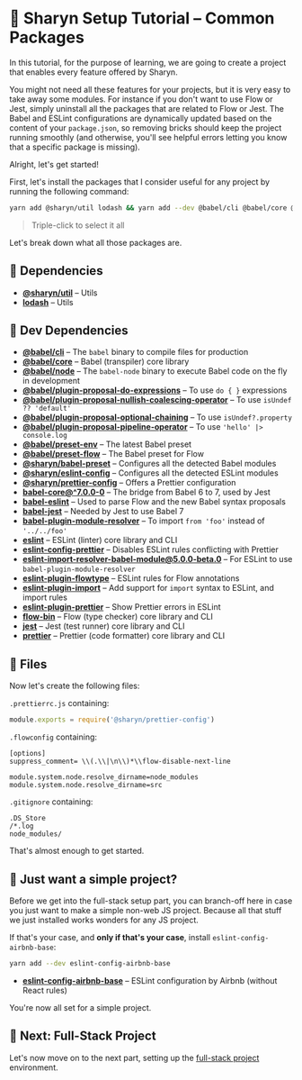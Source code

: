 # 🌹 Sharyn Setup Tutorial – Common Packages

In this tutorial, for the purpose of learning, we are going to create a project that enables every feature offered by Sharyn.

You might not need all these features for your projects, but it is very easy to take away some modules. For instance if you don't want to use Flow or Jest, simply uninstall all the packages that are related to Flow or Jest. The Babel and ESLint configurations are dynamically updated based on the content of your `package.json`, so removing bricks should keep the project running smoothly (and otherwise, you'll see helpful errors letting you know that a specific package is missing).

Alright, let's get started!

First, let's install the packages that I consider useful for any project by running the following command:

```bash
yarn add @sharyn/util lodash && yarn add --dev @babel/cli @babel/core @babel/node @babel/plugin-proposal-do-expressions @babel/plugin-proposal-nullish-coalescing-operator @babel/plugin-proposal-optional-chaining @babel/plugin-proposal-pipeline-operator @babel/preset-env @babel/preset-flow @sharyn/babel-preset @sharyn/eslint-config @sharyn/prettier-config babel-core@^7.0.0-0 babel-eslint babel-jest babel-plugin-module-resolver eslint eslint-config-prettier eslint-import-resolver-babel-module@5.0.0-beta.0 eslint-plugin-flowtype eslint-plugin-import eslint-plugin-prettier flow-bin jest prettier
```

> Triple-click to select it all

Let's break down what all those packages are.

## 🌹 Dependencies

- [**@sharyn/util**](https://github.com/sharynjs/sharyn/tree/master/packages/util) – Utils
- [**lodash**](https://lodash.com/) – Utils

## 🌹 Dev Dependencies

- [**@babel/cli**](https://github.com/babel/babel/tree/master/packages/babel-cli) – The `babel` binary to compile files for production
- [**@babel/core**](https://github.com/babel/babel/tree/master/packages/babel-core) – Babel (transpiler) core library
- [**@babel/node**](https://github.com/babel/babel/tree/master/packages/babel-node) – The `babel-node` binary to execute Babel code on the fly in development
- [**@babel/plugin-proposal-do-expressions**](https://github.com/babel/babel/tree/master/packages/babel-plugin-proposal-do-expressions) – To use `do { }` expressions
- [**@babel/plugin-proposal-nullish-coalescing-operator**](https://github.com/babel/babel/tree/master/packages/babel-plugin-proposal-nullish-coalescing-operator) – To use `isUndef ?? 'default'`
- [**@babel/plugin-proposal-optional-chaining**](https://github.com/babel/babel/tree/master/packages/babel-plugin-proposal-optional-chaining) – To use `isUndef?.property`
- [**@babel/plugin-proposal-pipeline-operator**](https://github.com/babel/babel/tree/master/packages/babel-plugin-proposal-pipeline-operator) – To use `'hello' |> console.log`
- [**@babel/preset-env**](https://github.com/babel/babel/tree/master/packages/babel-preset-env) – The latest Babel preset
- [**@babel/preset-flow**](https://github.com/babel/babel/tree/master/packages/babel-preset-flow) – The Babel preset for Flow
- [**@sharyn/babel-preset**](https://github.com/sharynjs/sharyn/tree/master/packages/babel-preset) – Configures all the detected Babel modules
- [**@sharyn/eslint-config**](https://github.com/sharynjs/sharyn/tree/master/packages/eslint-config) – Configures all the detected ESLint modules
- [**@sharyn/prettier-config**](https://github.com/sharynjs/sharyn/tree/master/packages/prettier-config) – Offers a Prettier configuration
- [**babel-core@^7.0.0-0**](https://github.com/babel/babel-bridge) – The bridge from Babel 6 to 7, used by Jest
- [**babel-eslint**](https://github.com/babel/babel-eslint) – Used to parse Flow and the new Babel syntax proposals
- [**babel-jest**](https://github.com/facebook/jest/tree/master/packages/babel-jest) – Needed by Jest to use Babel 7
- [**babel-plugin-module-resolver**](https://github.com/tleunen/babel-plugin-module-resolver) – To import `from 'foo'` instead of `'../../foo'`
- [**eslint**](https://eslint.org/) – ESLint (linter) core library and CLI
- [**eslint-config-prettier**](https://github.com/prettier/eslint-config-prettier) – Disables ESLint rules conflicting with Prettier
- [**eslint-import-resolver-babel-module@5.0.0-beta.0**](https://github.com/tleunen/eslint-import-resolver-babel-module) – For ESLint to use `babel-plugin-module-resolver`
- [**eslint-plugin-flowtype**](https://github.com/gajus/eslint-plugin-flowtype) – ESLint rules for Flow annotations
- [**eslint-plugin-import**](https://github.com/benmosher/eslint-plugin-import) – Add support for `import` syntax to ESLint, and import rules
- [**eslint-plugin-prettier**](https://github.com/prettier/eslint-plugin-prettier) – Show Prettier errors in ESLint
- [**flow-bin**](https://flow.org/) – Flow (type checker) core library and CLI
- [**jest**](https://jestjs.io/) – Jest (test runner) core library and CLI
- [**prettier**](https://prettier.io/) – Prettier (code formatter) core library and CLI

## 🌹 Files

Now let's create the following files:

`.prettierrc.js` containing:

```js
module.exports = require('@sharyn/prettier-config')
```

`.flowconfig` containing:

```
[options]
suppress_comment= \\(.\\|\n\\)*\\flow-disable-next-line

module.system.node.resolve_dirname=node_modules
module.system.node.resolve_dirname=src
```

`.gitignore` containing:

```
.DS_Store
/*.log
node_modules/
```

That's almost enough to get started.

## 🌹 Just want a simple project?

Before we get into the full-stack setup part, you can branch-off here in case you just want to make a simple non-web JS project. Because all that stuff we just installed works wonders for any JS project.

If that's your case, and **only if that's your case**, install `eslint-config-airbnb-base`:

```bash
yarn add --dev eslint-config-airbnb-base
```

- [**eslint-config-airbnb-base**](https://github.com/airbnb/javascript/tree/master/packages/eslint-config-airbnb-base) – ESLint configuration by Airbnb (without React rules)

You're now all set for a simple project.

## 🌹 Next: Full-Stack Project

Let's now move on to the next part, setting up the [full-stack project](https://github.com/sharynjs/sharyn/blob/master/docs/2-setup-full-stack.md) environment.
